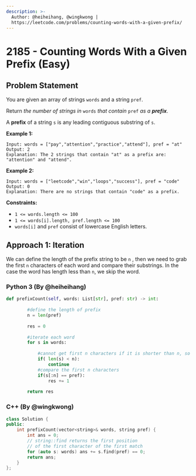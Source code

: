 ```yaml
---
description: >-
  Author: @heiheihang, @wingkwong |
  https://leetcode.com/problems/counting-words-with-a-given-prefix/
---
```


# 2185 - Counting Words With a Given Prefix (Easy)

## Problem Statement

You are given an array of strings `words` and a string `pref`.

Return _the number of strings in_ `words` _that contain_ `pref` _as a **prefix**_.

A **prefix** of a string `s` is any leading contiguous substring of `s`.

**Example 1:**

```
Input: words = ["pay","attention","practice","attend"], pref = "at"
Output: 2
Explanation: The 2 strings that contain "at" as a prefix are: "attention" and "attend".
```

**Example 2:**

```
Input: words = ["leetcode","win","loops","success"], pref = "code"
Output: 0
Explanation: There are no strings that contain "code" as a prefix.
```

**Constraints:**

* `1 <= words.length <= 100`
* `1 <= words[i].length, pref.length <= 100`
* `words[i]` and `pref` consist of lowercase English letters.

## Approach 1: Iteration

We can define the length of the prefix string to be `n` , then we need to grab the first `n` characters of each word and compare their substrings. In the case the word has length less than `n`, we skip the word.

### Python 3 (By @heiheihang)

```python
def prefixCount(self, words: List[str], pref: str) -> int:
        
        #define the length of prefix
        n = len(pref)
        
        res = 0
        
        #iterate each word
        for s in words:
        
            #cannot get first n characters if it is shorter than n, so skip
            if( len(s) < n):
                continue
            #compare the first n characters
            if(s[:n] == pref):
                res += 1
                
        return res
```

### C++ (By @wingkwong)

```cpp
class Solution {
public:
    int prefixCount(vector<string>& words, string pref) {
        int ans = 0;
        // string::find returns the first position 
        // of the first character of the first match
        for (auto s: words) ans += s.find(pref) == 0;
        return ans;
    }
};
```
